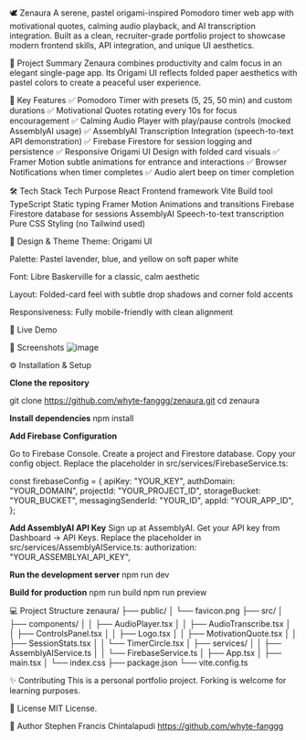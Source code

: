 🕊️ Zenaura
A serene, pastel origami-inspired Pomodoro timer web app with motivational quotes, calming audio playback, and AI transcription integration. Built as a clean, recruiter-grade portfolio project to showcase modern frontend skills, API integration, and unique UI aesthetics.

🌟 Project Summary
Zenaura combines productivity and calm focus in an elegant single-page app. Its Origami UI reflects folded paper aesthetics with pastel colors to create a peaceful user experience.

🎯 Key Features
✅ Pomodoro Timer with presets (5, 25, 50 min) and custom durations
✅ Motivational Quotes rotating every 10s for focus encouragement
✅ Calming Audio Player with play/pause controls (mocked AssemblyAI usage)
✅ AssemblyAI Transcription Integration (speech-to-text API demonstration)
✅ Firebase Firestore for session logging and persistence
✅ Responsive Origami UI Design with folded card visuals
✅ Framer Motion subtle animations for entrance and interactions
✅ Browser Notifications when timer completes
✅ Audio alert beep on timer completion

🛠️ Tech Stack
Tech	            Purpose
React	            Frontend framework
Vite	            Build tool
TypeScript	      Static typing
Framer Motion	    Animations and transitions
Firebase	        Firestore database for sessions
AssemblyAI	      Speech-to-text transcription
Pure CSS	        Styling (no Tailwind used)

🎨 Design & Theme
Theme: Origami UI

Palette: Pastel lavender, blue, and yellow on soft paper white

Font: Libre Baskerville for a classic, calm aesthetic

Layout: Folded-card feel with subtle drop shadows and corner fold accents

Responsiveness: Fully mobile-friendly with clean alignment

🚀 Live Demo


📸 Screenshots
![image](https://github.com/user-attachments/assets/9dc5aac4-4081-4073-ad92-211de7c90916)


⚙️ Installation & Setup

**Clone the repository**

git clone https://github.com/whyte-fanggg/zenaura.git
cd zenaura

**Install dependencies**
npm install

**Add Firebase Configuration**

Go to Firebase Console.
Create a project and Firestore database.
Copy your config object.
Replace the placeholder in src/services/FirebaseService.ts:

const firebaseConfig = {
  apiKey: "YOUR_KEY",
  authDomain: "YOUR_DOMAIN",
  projectId: "YOUR_PROJECT_ID",
  storageBucket: "YOUR_BUCKET",
  messagingSenderId: "YOUR_ID",
  appId: "YOUR_APP_ID",
};

**Add AssemblyAI API Key**
Sign up at AssemblyAI.
Get your API key from Dashboard → API Keys.
Replace the placeholder in src/services/AssemblyAIService.ts:
authorization: "YOUR_ASSEMBLYAI_API_KEY",

**Run the development server**
npm run dev

**Build for production**
npm run build
npm run preview

💻 Project Structure
zenaura/
├── public/
│   └── favicon.png
├── src/
│   ├── components/
│   │   ├── AudioPlayer.tsx
│   │   ├── AudioTranscribe.tsx
│   │   ├── ControlsPanel.tsx
│   │   ├── Logo.tsx
│   │   ├── MotivationQuote.tsx
│   │   ├── SessionStats.tsx
│   │   └── TimerCircle.tsx
│   ├── services/
│   │   ├── AssemblyAIService.ts
│   │   └── FirebaseService.ts
│   ├── App.tsx
│   ├── main.tsx
│   └── index.css
├── package.json
└── vite.config.ts

✨ Contributing
This is a personal portfolio project. Forking is welcome for learning purposes.

📝 License
MIT License.

👤 Author
Stephen Francis Chintalapudi
https://github.com/whyte-fanggg
